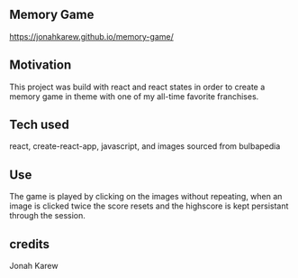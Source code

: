 ## Memory Game

https://jonahkarew.github.io/memory-game/

## Motivation

This project was build with react and react states in order to create a memory game in theme with one of my all-time favorite franchises.

## Tech used

react, create-react-app, javascript, and images sourced from bulbapedia

## Use

The game is played by clicking on the images without repeating, when an image is clicked twice the score resets and the highscore is kept persistant through the session.

## credits

Jonah Karew
